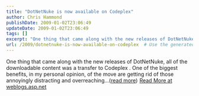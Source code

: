 ```yaml
---
title: "DotNetNuke is now available on Codeplex"
author: Chris Hammond
publishDate: 2009-01-02T23:06:49
updateDate: 2009-01-02T23:06:49
tags: []
excerpt: "One thing that came along with the new releases of DotNetNuke, all of the downloadable content was a transfer to Codeplex . One of the biggest benefits, in my personal opinion, of the move are getting rid of those annoyingly distracting and overreaching...(read more)"
url: /2009/dotnetnuke-is-now-available-on-codeplex  # Use the generated URL with year
---
```

One thing that came along with the new releases of DotNetNuke, all of the downloadable content was a transfer to Codeplex . One of the biggest benefits, in my personal opinion, of the move are getting rid of those annoyingly distracting and overreaching...(<a href="https://weblogs.asp.net/christoc/archive/2009/01/02/dotnetnuke-is-now-available-on-codeplex.aspx">read more</a>)<img src="https://weblogs.asp.net/aggbug.aspx?PostID=6815397" width="1" height="1"> <a href="https://weblogs.asp.net/christoc/archive/2009/01/02/dotnetnuke-is-now-available-on-codeplex.aspx">Read More at weblogs.asp.net</a>
